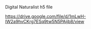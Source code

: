 Digital Naturalist h5 file 

https://drive.google.com/file/d/1mLwH-IW2a9hvCKrg7ESq9tw5N5PAijb8/view
